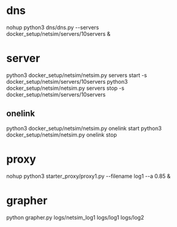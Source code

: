 # dns 
nohup python3 dns/dns.py --servers docker_setup/netsim/servers/10servers &
# server
python3 docker_setup/netsim/netsim.py servers start -s docker_setup/netsim/servers/10servers
python3 docker_setup/netsim/netsim.py servers stop -s docker_setup/netsim/servers/10servers
## onelink
python3 docker_setup/netsim/netsim.py onelink start
python3 docker_setup/netsim/netsim.py onelink stop

# proxy
nohup python3 starter_proxy/proxy1.py --filename log1 --a 0.85 &
# grapher
python grapher.py logs/netsim_log1 logs/log1 logs/log2